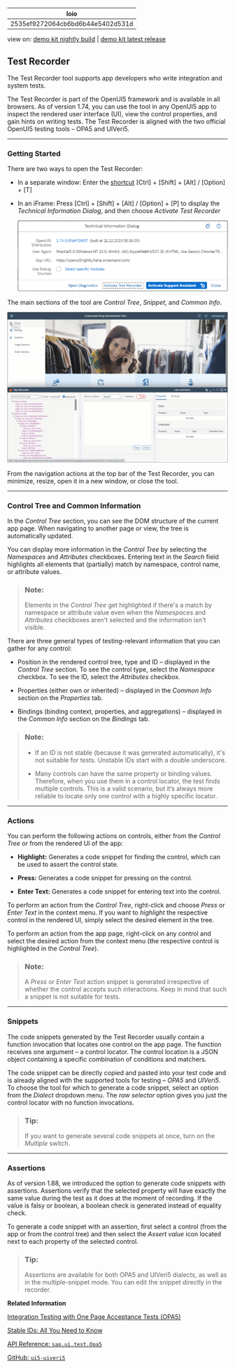 <!-- loio2535ef9272064cb6bd6b44e5402d531d -->

| loio |
| -----|
| 2535ef9272064cb6bd6b44e5402d531d |

<div id="loio">

view on: [demo kit nightly build](https://openui5nightly.hana.ondemand.com/#/topic/2535ef9272064cb6bd6b44e5402d531d) | [demo kit latest release](https://openui5.hana.ondemand.com/#/topic/2535ef9272064cb6bd6b44e5402d531d)</div>

## Test Recorder

The Test Recorder tool supports app developers who write integration and system tests.

The Test Recorder is part of the OpenUI5 framework and is available in all browsers. As of version 1.74, you can use the tool in any OpenUI5 app to inspect the rendered user interface \(UI\), view the control properties, and gain hints on writing tests. The Test Recorder is aligned with the two official OpenUI5 testing tools – OPA5 and UIVeri5.

***

<a name="loio2535ef9272064cb6bd6b44e5402d531d__section_wxk_d2w_zjb"/>

### Getting Started

There are two ways to open the Test Recorder:

-   In a separate window: Enter the [shortcut](Keyboard_Shortcuts_for_OpenUI5_Tools_154844c.md)  [Ctrl\] + [Shift\] + [Alt\] / [Option\] + [T\] 

-   In an iFrame: Press  [Ctrl\] + [Shift\] + [Alt\] / [Option\] + [P\]  to display the *Technical Information Dialog*, and then choose *Activate Test Recorder*

     ![](images/loio1e0b9fe13e6d44589301c80d5e5b07bb_HiRes.png) 


The main sections of the tool are *Control Tree*, *Snippet*, and *Common Info*.

 ![](images/loio6316f778d71648d1ae5f8f05033346b2_HiRes.gif) 

From the navigation actions at the top bar of the Test Recorder, you can minimize, resize, open it in a new window, or close the tool.

***

<a name="loio2535ef9272064cb6bd6b44e5402d531d__section_vyg_n5d_1kb"/>

### Control Tree and Common Information

In the *Control Tree* section, you can see the DOM structure of the current app page. When navigating to another page or view, the tree is automatically updated.

You can display more information in the *Control Tree* by selecting the *Namespaces* and *Attributes* checkboxes. Entering text in the *Search* field highlights all elements that \(partially\) match by namespace, control name, or attribute values.

> ### Note:  
> Elements in the *Control Tree* get highlighted if there's a match by namespace or attribute value even when the *Namespaces* and *Attributes* checkboxes aren't selected and the information isn't visible.

There are three general types of testing-relevant information that you can gather for any control:

-   Position in the rendered control tree, type and ID – displayed in the *Control Tree* section. To see the control type, select the *Namespace* checkbox. To see the ID, select the *Attributes* checkbox.

-   Properties \(either own or inherited\) – displayed in the *Common Info* section on the *Properties* tab.

-   Bindings \(binding context, properties, and aggregations\) – displayed in the *Common Info* section on the *Bindings* tab.


> ### Note:  
> -   If an ID is not stable \(because it was generated automatically\), it's not suitable for tests. Unstable IDs start with a double underscore.
> 
> -   Many controls can have the same property or binding values. Therefore, when you use them in a control locator, the test finds multiple controls. This is a valid scenario, but it’s always more reliable to locate only one control with a highly specific locator.

***

<a name="loio2535ef9272064cb6bd6b44e5402d531d__section_c2d_ts3_1kb"/>

### Actions

You can perform the following actions on controls, either from the *Control Tree* or from the rendered UI of the app:

-   **Highlight:** Generates a code snippet for finding the control, which can be used to assert the control state.

-   **Press:** Generates a code snippet for pressing on the control.

-   **Enter Text:** Generates a code snippet for entering text into the control.


To perform an action from the *Control Tree*, right-click and choose *Press* or *Enter Text* in the context menu. If you want to *highlight* the respective control in the rendered UI, simply select the desired element in the tree.

To perform an action from the app page, right-click on any control and select the desired action from the context menu \(the respective control is highlighted in the *Control Tree*\).

> ### Note:  
> A *Press* or *Enter Text* action snippet is generated irrespective of whether the control accepts such interactions. Keep in mind that such a snippet is not suitable for tests.

***

<a name="loio2535ef9272064cb6bd6b44e5402d531d__section_dwd_ts3_1kb"/>

### Snippets

The code snippets generated by the Test Recorder usually contain a function invocation that locates one control on the app page. The function receives one argument – a control locator. The control location is a JSON object containing a specific combination of conditions and matchers.

The code snippet can be directly copied and pasted into your test code and is already aligned with the supported tools for testing – *OPA5* and *UIVeri5*. To choose the tool for which to generate a code snippet, select an option from the *Dialect* dropdown menu. The *raw selector* option gives you just the control locator with no function invocations.

> ### Tip:  
> If you want to generate several code snippets at once, turn on the *Multiple* switch.

***

<a name="loio2535ef9272064cb6bd6b44e5402d531d__section_kns_mvt_w4b"/>

### Assertions

As of version 1.88, we introduced the option to generate code snippets with assertions. Assertions verify that the selected property will have exactly the same value during the test as it does at the moment of recording. If the value is falsy or boolean, a boolean check is generated instead of equality check.

To generate a code snippet with an assertion, first select a control \(from the app or from the control tree\) and then select the *Assert value* icon located next to each property of the selected control.

> ### Tip:  
> Assertions are available for both OPA5 and UIVeri5 dialects, as well as in the multiple-snippet mode. You can edit the snippet directly in the recorder.

**Related Information**  


[Integration Testing with One Page Acceptance Tests \(OPA5\)](Integration_Testing_with_One_Page_Acceptance_Tests_OPA5_2696ab5.md "OPA5 is an API for OpenUI5 controls. It hides asynchronicity and eases access to OpenUI5 elements. This makes OPA especially helpful for testing user interactions, integration with OpenUI5, navigation, and data binding.")

[Stable IDs: All You Need to Know](Stable_IDs_All_You_Need_to_Know_f51dbb7.md "Stable IDs are IDs for controls, elements, or components that you set yourself in the respective id property or attribute as opposed to IDs that are generated by OpenUI5. Stable means that the IDs are concatenated with the application component ID and do not have any auto-generated parts.")

[API Reference: `sap.ui.test.Opa5`](https://openui5.hana.ondemand.com/#/api/sap.ui.test.Opa5)

[GitHub: `ui5-uiveri5`](https://github.com/SAP/ui5-uiveri5)

